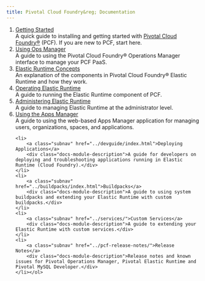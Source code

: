 ```yaml
---
title: Pivotal Cloud Foundry&reg; Documentation
---
```


<ol class="class-list">
    <li>
        <a class="subnav" href="./index.html">Getting Started</a>
        <div class="docs-module-description">A quick guide to installing and getting started with <a href="https://network.pivotal.io/products/pivotal-cf">Pivotal Cloud Foundry&reg;</a> (PCF). If you are new to PCF, start here.</div>
    </li>
    <li>
        <a class="subnav" href="../customizing/index.html">Using Ops Manager</a>
        <div class="docs-module-description">A guide to using the Pivotal Cloud Foundry&reg; Operations Manager interface to manage your PCF PaaS.</div>
    </li>
    <li>
        <a class="subnav" href="../concepts/index.html">Elastic Runtime Concepts</a>
        <div class="docs-module-description">An explanation of the components in Pivotal Cloud Foundry&reg; Elastic Runtime and how they work.</div>
    </li>
    <li>
        <a class="subnav" href="../opsguide/index.html">Operating Elastic Runtime</a>
        <div class="docs-module-description">A guide to running the Elastic Runtime component of PCF.</div>
    </li>
    <li>
        <a class="subnav" href="../adminguide/index.html">Administering Elastic Runtime</a>
        <div class="docs-module-description">A guide to managing Elastic Runtime at the administrator level.</div>
    </li>
    <li>
        <a class="subnav" href="../console/index.html">Using the Apps Manager</a>
        <div class="docs-module-description">A guide to using the web-based Apps Manager application for managing users, organizations, spaces, and applications.</div>
    </li>

    <li>
        <a class="subnav" href="../devguide/index.html">Deploying Applications</a>
        <div class="docs-module-description">A guide for developers on deploying and troubleshooting applications running in Elastic Runtime (Cloud Foundry).</div>
    </li>
    <li>
        <a class="subnav" href="../buildpacks/index.html">Buildpacks</a>
        <div class="docs-module-description">A guide to using system buildpacks and extending your Elastic Runtime with custom buildpacks.</div>
    </li>
    <li>
        <a class="subnav" href="../services/">Custom Services</a>
        <div class="docs-module-description">A guide to extending your Elastic Runtime with custom services.</div>
    </li>
    <li>
        <a class="subnav" href="../pcf-release-notes/">Release Notes</a>
        <div class="docs-module-description">Release notes and known issues for Pivotal Operations Manager, Pivotal Elastic Runtime and Pivotal MySQL Developer.</div>
    </li></ol>
